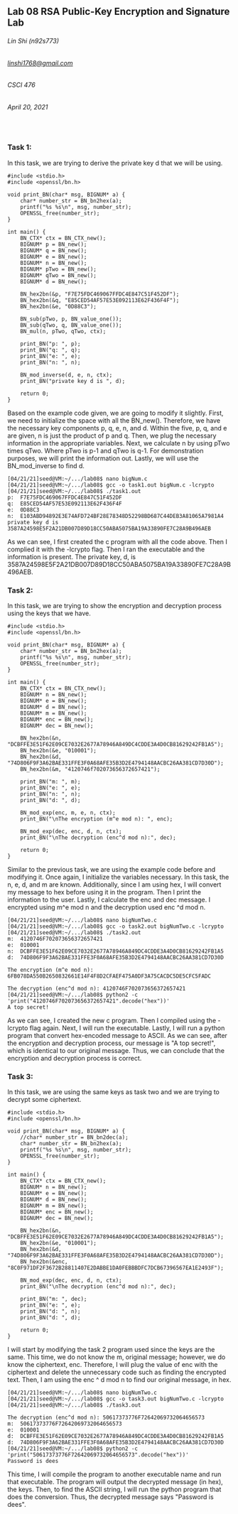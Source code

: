 ## Lab 08 RSA Public-Key Encryption and Signature Lab
###### Lin Shi (n92s773)
###### linshi1768@gmail.com
###### CSCI 476
###### April 20, 2021
<br>

### Task 1:
In this task, we are trying to derive the private key d that we will be using.
```
#include <stdio.h>
#include <openssl/bn.h>

void print_BN(char* msg, BIGNUM* a) {
    char* number_str = BN_bn2hex(a);
    printf("%s %s\n", msg, number_str);
    OPENSSL_free(number_str);
}

int main() {
    BN_CTX* ctx = BN_CTX_new();
    BIGNUM* p = BN_new();
    BIGNUM* q = BN_new();
    BIGNUM* e = BN_new();
    BIGNUM* n = BN_new();
    BIGNUM* pTwo = BN_new();
    BIGNUM* qTwo = BN_new();
    BIGNUM* d = BN_new();

    BN_hex2bn(&p, "F7E75FDC469067FFDC4E847C51F452DF");
    BN_hex2bn(&q, "E85CED54AF57E53E092113E62F436F4F");
    BN_hex2bn(&e, "0D88C3");

    BN_sub(pTwo, p, BN_value_one());
    BN_sub(qTwo, q, BN_value_one());
    BN_mul(n, pTwo, qTwo, ctx);

    print_BN("p: ", p);
    print_BN("q: ", q);
    print_BN("e: ", e);
    print_BN("n: ", n);

    BN_mod_inverse(d, e, n, ctx);
    print_BN("private key d is ", d);

    return 0;
}
```
Based on the example code given, we are going to modify it slightly. First, we need to initialize the space with all the BN_new(). Therefore, we have the necessary key components p, q, e, n, and d. Within the five, p, q, and e are given, n is just the product of p and q. Then, we plug the necessary information in the appropriate variables. Next, we calculate n by using pTwo times qTwo. Where pTwo is p-1 and qTwo is q-1. For demonstration purposes, we will print the information out. Lastly, we will use the BN_mod_inverse to find d.

```
[04/21/21]seed@VM:~/.../lab08$ nano bigNum.c
[04/21/21]seed@VM:~/.../lab08$ gcc -o task1.out bigNum.c -lcrypto
[04/21/21]seed@VM:~/.../lab08$ ./task1.out
p:  F7E75FDC469067FFDC4E847C51F452DF
q:  E85CED54AF57E53E092113E62F436F4F
e:  0D88C3
n:  E103ABD94892E3E74AFD724BF28E78348D52298BD687C44DEB3A81065A7981A4
private key d is  3587A24598E5F2A21DB007D89D18CC50ABA5075BA19A33890FE7C28A9B496AEB
```
As we can see, I first created the c program with all the code above. Then I complied it with the -lcrypto flag. Then I ran the executable and the information is present. The private key, d, is 3587A24598E5F2A21DB007D89D18CC50ABA5075BA19A33890FE7C28A9B496AEB.

### Task 2:
In this task, we are trying to show the encryption and decryption process using the keys that we have.
```
#include <stdio.h>
#include <openssl/bn.h>

void print_BN(char* msg, BIGNUM* a) {
    char* number_str = BN_bn2hex(a);
    printf("%s %s\n", msg, number_str);
    OPENSSL_free(number_str);
}

int main() {
    BN_CTX* ctx = BN_CTX_new();
    BIGNUM* n = BN_new();
    BIGNUM* e = BN_new();  
    BIGNUM* d = BN_new();
    BIGNUM* m = BN_new();
    BIGNUM* enc = BN_new();
    BIGNUM* dec = BN_new();

    BN_hex2bn(&n, "DCBFFE3E51F62E09CE7032E2677A78946A849DC4CDDE3A4D0CB81629242FB1A5");
    BN_hex2bn(&e, "010001");
    BN_hex2bn(&d, "74D806F9F3A62BAE331FFE3F0A68AFE35B3D2E4794148AACBC26AA381CD7D30D");
    BN_hex2bn(&m, "4120746f702073656372657421");

    print_BN("m: ", m);
    print_BN("e: ", e);
    print_BN("n: ", n);
    print_BN("d: ", d);

    BN_mod_exp(enc, m, e, n, ctx);
    print_BN("\nThe encryption (m^e mod n): ", enc);

    BN_mod_exp(dec, enc, d, n, ctx);
    print_BN("\nThe decryption (enc^d mod n):", dec);

    return 0;
}
```
Similar to the previous task, we are using the example code before and modifying it. Once again, I initialize the variables necessary. In this task, the n, e, d, and m are known. Additionally, since I am using hex, I will convert my message to hex before using it in the program. Then I print the information to the user. Lastly, I calculate the enc and dec message. I encrypted using m^e mod n and the decryption used enc ^d mod n.

```
[04/21/21]seed@VM:~/.../lab08$ nano bigNumTwo.c
[04/21/21]seed@VM:~/.../lab08$ gcc -o task2.out bigNumTwo.c -lcrypto
[04/21/21]seed@VM:~/.../lab08$ ./task2.out
m:  4120746F702073656372657421
e:  010001
n:  DCBFFE3E51F62E09CE7032E2677A78946A849DC4CDDE3A4D0CB81629242FB1A5
d:  74D806F9F3A62BAE331FFE3F0A68AFE35B3D2E4794148AACBC26AA381CD7D30D

The encryption (m^e mod n):  6FB078DA550B2650832661E14F4F8D2CFAEF475A0DF3A75CACDC5DE5CFC5FADC

The decryption (enc^d mod n): 4120746F702073656372657421
[04/21/21]seed@VM:~/.../lab08$ python2 -c 'print("4120746F702073656372657421".decode("hex"))'
A top secret!
```
As we can see, I created the new c program. Then I compiled using the -lcrypto flag again. Next, I will run the executable. Lastly, I will run a python program that convert hex-encoded message to ASCII. As we can see, after the encryption and decryption process, our message is "A top secret!", which is identical to our original message. Thus, we can conclude that the encryption and decryption process is correct.

### Task 3:
In this task, we are using the same keys as task two and we are trying to decrypt some ciphertext.
```
#include <stdio.h>
#include <openssl/bn.h>

void print_BN(char* msg, BIGNUM* a) {
    //char* number_str = BN_bn2dec(a);
    char* number_str = BN_bn2hex(a);
    printf("%s %s\n", msg, number_str);
    OPENSSL_free(number_str);
}

int main() {
    BN_CTX* ctx = BN_CTX_new();
    BIGNUM* n = BN_new();
    BIGNUM* e = BN_new();  
    BIGNUM* d = BN_new();
    BIGNUM* m = BN_new();
    BIGNUM* enc = BN_new();
    BIGNUM* dec = BN_new();

    BN_hex2bn(&n, "DCBFFE3E51F62E09CE7032E2677A78946A849DC4CDDE3A4D0CB81629242FB1A5");
    BN_hex2bn(&e, "010001");
    BN_hex2bn(&d, "74D806F9F3A62BAE331FFE3F0A68AFE35B3D2E4794148AACBC26AA381CD7D30D");
    BN_hex2bn(&enc, "8C0F971DF2F3672B28811407E2DABBE1DA0FEBBBDFC7DCB67396567EA1E2493F");

    BN_mod_exp(dec, enc, d, n, ctx);
    print_BN("\nThe decryption (enc^d mod n):", dec);

    print_BN("m: ", dec);
    print_BN("e: ", e);
    print_BN("d: ", n);
    print_BN("d: ", d);

    return 0;
}

```
I will start by modifying the task 2 program used since the keys are the same. This time, we do not know the m, original message; however, we do know the ciphertext, enc. Therefore, I will plug the value of enc with the ciphertext and delete the unnecessary code such as finding the encrypted text. Then, I am using the enc ^ d mod n to find our original message, in hex.

```
[04/21/21]seed@VM:~/.../lab08$ nano bigNumTwo.c
[04/21/21]seed@VM:~/.../lab08$ gcc -o task3.out bigNumTwo.c -lcrypto
[04/21/21]seed@VM:~/.../lab08$ ./task3.out

The decryption (enc^d mod n): 50617373776F72642069732064656573
m:  50617373776F72642069732064656573
e:  010001
d:  DCBFFE3E51F62E09CE7032E2677A78946A849DC4CDDE3A4D0CB81629242FB1A5
d:  74D806F9F3A62BAE331FFE3F0A68AFE35B3D2E4794148AACBC26AA381CD7D30D
[04/21/21]seed@VM:~/.../lab08$ python2 -c 'print("50617373776F72642069732064656573".decode("hex"))'
Password is dees
```
This time, I will compile the program to another executable name and run that executable. The program will output the decrypted message (in hex), the keys. Then, to find the ASCII string, I will run the python program that does the conversion. Thus, the decrypted message says "Password is dees".
